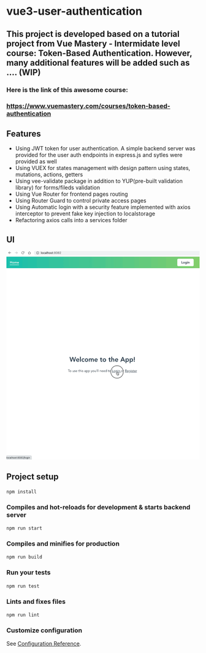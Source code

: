 # vue3-user-authentication
## This project is developed based on a tutorial project from Vue Mastery - Intermidate level course: Token-Based Authentication. However, many additional features will be added such as .... (WIP)

### Here is the link of this awesome course:
### https://www.vuemastery.com/courses/token-based-authentication

## Features
- Using JWT token for user authentication. A simple backend server was provided for the user auth endpoints in express.js and sytles were provided as well
- Using VUEX for states management with design pattern using states, mutations, actions, getters
- Using vee-validate package in addition to YUP(pre-built validation library) for forms/fileds validation
- Using Vue Router for frontend pages routing
- Using Router Guard to control private access pages
- Using Automatic login with a security feature implemented with axios interceptor to prevent fake key injection to localstorage
- Refactoring axios calls into a services folder

## UI
![image](https://github.com/niubrandon/vue3-user-authentication/blob/main/public/userauth.gif?raw=true)

## Project setup

```
npm install
```

### Compiles and hot-reloads for development & starts backend server

```
npm run start
```

### Compiles and minifies for production

```
npm run build
```

### Run your tests

```
npm run test
```

### Lints and fixes files

```
npm run lint
```

### Customize configuration

See [Configuration Reference](https://cli.vuejs.org/config/).
